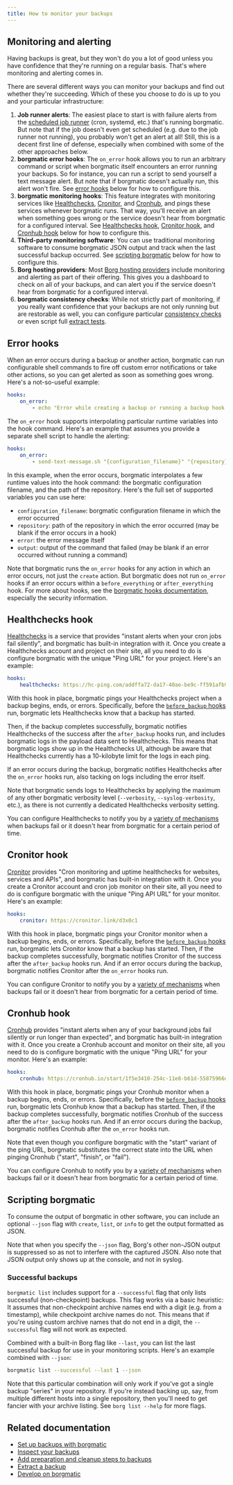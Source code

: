 ```yaml
---
title: How to monitor your backups
---
```


## Monitoring and alerting

Having backups is great, but they won't do you a lot of good unless you have
confidence that they're running on a regular basis. That's where monitoring
and alerting comes in.

There are several different ways you can monitor your backups and find out
whether they're succeeding. Which of these you choose to do is up to you and
your particular infrastructure:

1. **Job runner alerts**: The easiest place to start is with failure alerts
from the [scheduled job
runner](https://torsion.org/borgmatic/docs/how-to/set-up-backups/#autopilot) (cron,
systemd, etc.) that's running borgmatic. But note that if the job doesn't even
get scheduled (e.g. due to the job runner not running), you probably won't get
an alert at all! Still, this is a decent first line of defense, especially
when combined with some of the other approaches below.
2. **borgmatic error hooks**: The `on_error` hook allows you to run an arbitrary
command or script when borgmatic itself encounters an error running your
backups. So for instance, you can run a script to send yourself a text message
alert. But note that if borgmatic doesn't actually run, this alert won't fire.
See [error
hooks](https://torsion.org/borgmatic/docs/how-to/monitor-your-backups/#error-hooks)
below for how to configure this.
4. **borgmatic monitoring hooks**: This feature integrates with monitoring
   services like [Healthchecks](https://healthchecks.io/),
[Cronitor](https://cronitor.io), and [Cronhub](https://cronhub.io), and pings
these services whenever borgmatic runs. That way, you'll receive an alert when
something goes wrong or the service doesn't hear from borgmatic for a
configured interval. See
[Healthchecks
hook](https://torsion.org/borgmatic/docs/how-to/monitor-your-backups/#healthchecks-hook), [Cronitor
hook](https://torsion.org/borgmatic/docs/how-to/monitor-your-backups/#cronitor-hook), and [Cronhub
hook](https://torsion.org/borgmatic/docs/how-to/monitor-your-backups/#cronhub-hook)
below for how to configure this.
3. **Third-party monitoring software**: You can use traditional monitoring
software to consume borgmatic JSON output and track when the last
successful backup occurred. See [scripting
borgmatic](https://torsion.org/borgmatic/docs/how-to/monitor-your-backups/#scripting-borgmatic)
below for how to configure this.
5. **Borg hosting providers**: Most [Borg hosting
providers](https://torsion.org/borgmatic/#hosting-providers) include
monitoring and alerting as part of their offering. This gives you a dashboard
to check on all of your backups, and can alert you if the service doesn't hear
from borgmatic for a configured interval.
6. **borgmatic consistency checks**: While not strictly part of monitoring, if you
really want confidence that your backups are not only running but are
restorable as well, you can configure particular [consistency
checks](https://torsion.org/borgmatic/docs/how-to/deal-with-very-large-backups/#consistency-check-configuration)
or even script full [extract
tests](https://torsion.org/borgmatic/docs/how-to/extract-a-backup/).


## Error hooks

When an error occurs during a backup or another action, borgmatic can run
configurable shell commands to fire off custom error notifications or take
other actions, so you can get alerted as soon as something goes wrong. Here's
a not-so-useful example:

```yaml
hooks:
    on_error:
        - echo "Error while creating a backup or running a backup hook."
```

The `on_error` hook supports interpolating particular runtime variables into
the hook command. Here's an example that assumes you provide a separate shell
script to handle the alerting:

```yaml
hooks:
    on_error:
        - send-text-message.sh "{configuration_filename}" "{repository}"
```

In this example, when the error occurs, borgmatic interpolates a few runtime
values into the hook command: the borgmatic configuration filename, and the
path of the repository. Here's the full set of supported variables you can use
here:

 * `configuration_filename`: borgmatic configuration filename in which the
   error occurred
 * `repository`: path of the repository in which the error occurred (may be
   blank if the error occurs in a hook)
 * `error`: the error message itself
 * `output`: output of the command that failed (may be blank if an error
   occurred without running a command)

Note that borgmatic runs the `on_error` hooks for any action in which an error
occurs, not just the `create` action. But borgmatic does not run `on_error`
hooks if an error occurs within a `before_everything` or `after_everything`
hook. For more about hooks, see the [borgmatic hooks
documentation](https://torsion.org/borgmatic/docs/how-to/add-preparation-and-cleanup-steps-to-backups/),
especially the security information.


## Healthchecks hook

[Healthchecks](https://healthchecks.io/) is a service that provides "instant
alerts when your cron jobs fail silently", and borgmatic has built-in
integration with it. Once you create a Healthchecks account and project on
their site, all you need to do is configure borgmatic with the unique "Ping
URL" for your project. Here's an example:


```yaml
hooks:
    healthchecks: https://hc-ping.com/addffa72-da17-40ae-be9c-ff591afb942a
```

With this hook in place, borgmatic pings your Healthchecks project when a
backup begins, ends, or errors. Specifically, before the <a
href="https://torsion.org/borgmatic/docs/how-to/add-preparation-and-cleanup-steps-to-backups/">`before_backup`
hooks</a> run, borgmatic lets Healthchecks know that a backup has started.

Then, if the backup completes successfully, borgmatic notifies Healthchecks of
the success after the `after_backup` hooks run, and includes borgmatic logs in
the payload data sent to Healthchecks. This means that borgmatic logs show up
in the Healthchecks UI, although be aware that Healthchecks currently has a
10-kilobyte limit for the logs in each ping.

If an error occurs during the backup, borgmatic notifies Healthchecks after
the `on_error` hooks run, also tacking on logs including the error itself.

Note that borgmatic sends logs to Healthchecks by applying the maximum of any
other borgmatic verbosity level (`--verbosity`, `--syslog-verbosity`, etc.),
as there is not currently a dedicated Healthchecks verbosity setting.

You can configure Healthchecks to notify you by a [variety of
mechanisms](https://healthchecks.io/#welcome-integrations) when backups fail
or it doesn't hear from borgmatic for a certain period of time.


## Cronitor hook

[Cronitor](https://cronitor.io/) provides "Cron monitoring and uptime healthchecks
for websites, services and APIs", and borgmatic has built-in
integration with it. Once you create a Cronitor account and cron job monitor on
their site, all you need to do is configure borgmatic with the unique "Ping
API URL" for your monitor. Here's an example:


```yaml
hooks:
    cronitor: https://cronitor.link/d3x0c1
```

With this hook in place, borgmatic pings your Cronitor monitor when a backup
begins, ends, or errors. Specifically, before the <a
href="https://torsion.org/borgmatic/docs/how-to/add-preparation-and-cleanup-steps-to-backups/">`before_backup`
hooks</a> run, borgmatic lets Cronitor know that a backup has started. Then,
if the backup completes successfully, borgmatic notifies Cronitor of the
success after the `after_backup` hooks run. And if an error occurs during the
backup, borgmatic notifies Cronitor after the `on_error` hooks run.

You can configure Cronitor to notify you by a [variety of
mechanisms](https://cronitor.io/docs/cron-job-notifications) when backups fail
or it doesn't hear from borgmatic for a certain period of time.


## Cronhub hook

[Cronhub](https://cronhub.io/) provides "instant alerts when any of your
background jobs fail silently or run longer than expected", and borgmatic has
built-in integration with it. Once you create a Cronhub account and monitor on
their site, all you need to do is configure borgmatic with the unique "Ping
URL" for your monitor. Here's an example:


```yaml
hooks:
    cronhub: https://cronhub.io/start/1f5e3410-254c-11e8-b61d-55875966d031
```

With this hook in place, borgmatic pings your Cronhub monitor when a backup
begins, ends, or errors. Specifically, before the <a
href="https://torsion.org/borgmatic/docs/how-to/add-preparation-and-cleanup-steps-to-backups/">`before_backup`
hooks</a> run, borgmatic lets Cronhub know that a backup has started. Then,
if the backup completes successfully, borgmatic notifies Cronhub of the
success after the `after_backup` hooks run. And if an error occurs during the
backup, borgmatic notifies Cronhub after the `on_error` hooks run.

Note that even though you configure borgmatic with the "start" variant of the
ping URL, borgmatic substitutes the correct state into the URL when pinging
Cronhub ("start", "finish", or "fail").

You can configure Cronhub to notify you by a [variety of
mechanisms](https://docs.cronhub.io/integrations.html) when backups fail
or it doesn't hear from borgmatic for a certain period of time.


## Scripting borgmatic

To consume the output of borgmatic in other software, you can include an
optional `--json` flag with `create`, `list`, or `info` to get the output
formatted as JSON.

Note that when you specify the `--json` flag, Borg's other non-JSON output is
suppressed so as not to interfere with the captured JSON. Also note that JSON
output only shows up at the console, and not in syslog.


### Successful backups

`borgmatic list` includes support for a `--successful` flag that only lists
successful (non-checkpoint) backups. This flag works via a basic heuristic: It
assumes that non-checkpoint archive names end with a digit (e.g. from a
timestamp), while checkpoint archive names do not. This means that if you're
using custom archive names that do not end in a digit, the `--successful` flag
will not work as expected.

Combined with a built-in Borg flag like `--last`, you can list the last
successful backup for use in your monitoring scripts. Here's an example
combined with `--json`:

```bash
borgmatic list --successful --last 1 --json
```

Note that this particular combination will only work if you've got a single
backup "series" in your repository. If you're instead backing up, say, from
multiple different hosts into a single repository, then you'll need to get
fancier with your archive listing. See `borg list --help` for more flags.


## Related documentation

 * [Set up backups with borgmatic](https://torsion.org/borgmatic/docs/how-to/set-up-backups/)
 * [Inspect your backups](https://torsion.org/borgmatic/docs/how-to/inspect-your-backups/)
 * [Add preparation and cleanup steps to backups](https://torsion.org/borgmatic/docs/how-to/add-preparation-and-cleanup-steps-to-backups/)
 * [Extract a backup](https://torsion.org/borgmatic/docs/how-to/extract-a-backup/)
 * [Develop on borgmatic](https://torsion.org/borgmatic/docs/how-to/develop-on-borgmatic/)
